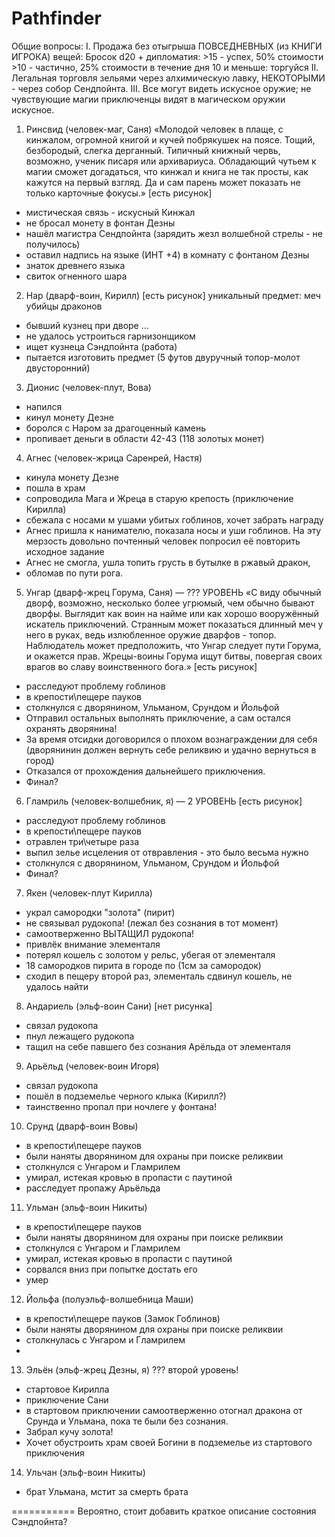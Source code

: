 ﻿# Pathfinder

Общие вопросы:
I. Продажа без отыгрыша ПОВСЕДНЕВНЫХ (из КНИГИ ИГРОКА) вещей:
Бросок d20 + дипломатия:
    >15 - успех, 50% стоимости
    >10 - частично, 25% стоимости в течение дня
    10 и меньше: торгуйся
II. Легальная торговля зельями через алхимическую лавку, НЕКОТОРЫМИ - через собор Сендпойнта.
III. Все могут видеть искусное оружие; не чувствующие магии приключенцы видят в магическом оружии искусное.


1. Ринсвид (человек-маг, Саня)
«Молодой человек в плаще, с кинжалом, огромной книгой и кучей побрякушек на поясе. Тощий, безбородый, слегка дерганный. Типичный книжный червь, возможно, ученик писаря или архивариуса. Обладающий чутьем к магии сможет догадаться, что кинжал и книга не так просты, как кажутся на первый взгляд. Да и сам парень может показать не только карточные фокусы.»
[есть рисунок]
- мистическая связь - искусный Кинжал
- не бросал монету в фонтан Дезны
- нашёл магистра Сендпойнта (зарядить жезл волшебной стрелы - не получилось)
- оставил надпись на языке (ИНТ +4) в комнату с фонтаном Дезны
- знаток древнего языка
- свиток огненного шара

2. Нар (дварф-воин, Кирилл)
[есть рисунок]
уникальный предмет: меч убийцы драконов
- бывший кузнец при дворе ...
- не удалось устроиться гарнизонщиком
- ищет кузнеца Сэндпойнта (работа)
- пытается изготовить предмет (5 футов двуручный топор-молот двусторонний)


3. Дионис (человек-плут, Вова)
- напился
- кинул монету Дезне
- боролся с Наром за драгоценный камень
- пропивает деньги в области 42-43 (118 золотых монет)

4. Агнес (человек-жрица Саренрей, Настя)
- кинула монету Дезне
- пошла в храм
- сопроводила Мага и Жреца в старую крепость (приключение Кирилла)
- сбежала с носами м ушами убитых гоблинов, хочет забрать награду
- Агнес пришла к нанимателю, показала носы и уши гоблинов. На эту мерзость довольно почтенный человек попросил её повторить исходное задание
- Агнес не смогла, ушла топить грусть в бутылке в ржавый дракон, 
- обломав по пути рога.

5. Унгар (дварф-жрец Горума, Саня) — ??? УРОВЕНЬ
«С виду обычный дворф, возможно, несколько более угрюмый, чем обычно бывают дворфы. Выглядит как воин на найме или как хорошо вооружённый искатель приключений. Странным может показаться длинный меч у него в руках, ведь излюбленное оружие дварфов - топор. Наблюдатель может предположить, что Унгар следует пути Горума, и окажется прав. Жрецы-воины Горума ищут битвы, повергая своих врагов во славу воинственного бога.»
[есть рисунок]
- расследуют проблему гоблинов
- в крепости\пещере пауков
- столкнулся с дворянином, Ульманом, Срундом и Йольфой
- Отправил остальных выполнять приключение, а сам остался охранять дворянина!
- За время отсидки договорился о плохом вознаграждении для себя (дворянинин должен вернуть себе реликвию и удачно вернуться в город)
- Отказался от прохождения дальнейшего приключения.
- Финал?

6. Гламриль (человек-волшебник, я) — 2 УРОВЕНЬ
[есть рисунок]
- расследуют проблему гоблинов
- в крепости\пещере пауков
- отравлен три\четыре раза
- выпил зелье исцеления от отвравления - это было весьма нужно
- столкнулся с дворянином, Ульманом, Срундом и Йольфой
- Финал?

7. Якен (человек-плут Кирилла)
- украл самородки "золота" (пирит)
- не связывал рудокопа! (лежал без сознания в тот момент)
- самоотверженно ВЫТАЩИЛ рудокопа! 
- привлёк внимание элементаля
- потерял кошель с золотом у рельс, убегая от элементаля
- 18 самородков пирита в городе по (1см за самородок)
- сходил в пещеру второй раз, элементаль сдвинул кошель, не удалось найти

8. Андариель (эльф-воин Сани)
[нет рисунка]
- связал рудокопа
- пнул лежащего рудокопа
- тащил на себе павшего без сознания Арёльда от элементаля

9. Арьёльд (человек-воин Игоря)
- связал рудокопа
- пошёл в подземелье черного клыка (Кирилл?)
- таинственно пропал при ночлеге у фонтана!

10. Срунд (дварф-воин Вовы)
- в крепости\пещере пауков
- были наняты дворянином для охраны при поиске реликвии
- столкнулся с Унгаром и Гламрилем
- умирал, истекая кровью в пропасти с паутиной
- расследует пропажу Арьёльда

11. Ульман (эльф-воин Никиты)
- в крепости\пещере пауков
- были наняты дворянином для охраны при поиске реликвии
- столкнулся с Унгаром и Гламрилем
- умирал, истекая кровью в пропасти с паутиной
- сорвался вниз при попытке достать его
- умер

12. Йольфа (полуэльф-волшебница Маши)
- в крепости\пещере пауков (Замок Гоблинов)
- были наняты дворянином для охраны при поиске реликвии
- столкнулась с Унгаром и Гламрилем
- 

13. Эльён (эльф-жрец Дезны, я) ??? второй уровень!
- стартовое Кирилла
- приключение Сани
- в стартовом приключении самоотверженно отогнал дракона от Срунда и Ульмана, пока те были без сознания.
- Забрал кучу золота!
- Хочет обустроить храм своей Богини в подземелье из стартового приключения

14. Ульчан (эльф-воин Никиты)
- брат Ульмана, мстит за смерть брата

===========
Вероятно, стоит добавить краткое описание состояния Сэндпойнта?
